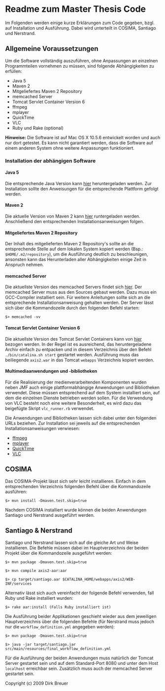 # Readme zum Master Thesis Code

Im Folgenden werden einige kurze Erklärungen zum Code gegeben, bzgl. auf
Installation und Ausführung. Dabei wird unterteilt in COSIMA, Santiago und
Nerstrand.

## Allgemeine Voraussetzungen
  
Um die Software vollständig auszuführen, ohne Anpassungen an einzelnen 
Programmteilen vornehmen zu müssen, sind folgende Abhängigkeiten zu erfüllen:
  
  * Java 5
  * Maven 2
  * Mitgeliefertes Maven 2 Repository
  * memcached Server
  * Tomcat Servlet Container Version 6
  * ffmpeg
  * mplayer
  * QuickTime
  * VLC
  * Ruby und Rake (optional)
  
**Hinweise:** Die Software ist auf Mac OS X 10.5.6 entwickelt worden und auch 
nur dort getestet. Es kann nicht garantiert werden, dass die Software auf 
einem anderen System ohne weitere Anpassungen funktioniert.

### Installation der abhängigen Software

#### Java 5

Die entsprechende Java Version kann
[hier](http://java.sun.com/javase/downloads/index_jdk5.jsp "hier")
heruntergeladen werden. Zur Installation sollte den Anweisungen für die
entsprechende Plattform gefolgt werden.

#### Maven 2

Die aktuelle Version von Maven 2 kann
[hier](http://maven.apache.org/download.html "hier") runtergeladen werden.
Anschließend den entsprechenden Installationsanweisungen folgen.

#### Mitgeliefertes Maven 2 Repository

Der Inhalt des mitgelieferten Maven 2 Repository's sollte an die entsprechende
Stelle auf dem lokalen System kopiert werden (Bsp.:
<code>$HOME/.m2/repository</code>), um die Ausführung deutlich zu
beschleunigen, ansonsten kann das Herunterladen aller Abhängigkeiten einige
Zeit in Anspruch nehmen.

#### memcached Server

Die aktuellste Version des memcached Servers findet sich
[hier](http://www.danga.com/memcached/download.bml "hier"). Der memcached
Server muss aus den Sources gebaut werden. Dazu muss ein GCC-Compiler
installiert sein. Für weitere Anleitungen sollte sich an die entsprechende
Installationsanweisung gehalten werden. Der Server lässt sich über die Kommandozeile durch den folgenden Befehl starten:

    $> memcached -vv

#### Tomcat Servlet Container Version 6

Die aktuellste Version des Tomcat Servlet Containers kann von
[hier](http://tomcat.apache.org/download-60.cgi "hier") bezogen werden. In der
Regel ist es ausreichend, das heruntergeladene Archiv einfach zu entpacken und
in diesem Verzeichnis über den Befehl <code>./bin/catalina.sh start</code>
gestartet werden. Ausführung muss das beiliegende <code>axis2.war</code> in
das Tomcat <code>webapps</code> Verzeichnis kopiert werden.

#### Multimediaanwendungen und -bibliotheken

Für die Realisierung der medienverarbeitenden Komponenten wurden neben JMF
auch einige plattformabhängige Anwendungen und Bibliotheken verwendet. Diese
müssen entsprechend auf dem System installiert sein, auf dem die einzelnen
Dienste betrieben werden sollen. Für die Verwendung von VLC besteht noch eine 
weitere Besonderheit, es wird dazu das beigefügte Skript 
<code>vlc_runner.rb</code> verwendet.

Die Anwendungen und Bibliotheken lassen sich dabei unter den folgenden URLs 
beziehen. Zur Installation sei jeweils auf die entsprechenden 
Installationsanweisungen verwiesen:

  * [ffmpeg](http://ffmpeg.org/download.html "ffmpeg")
  * [mplayer](http://www.mplayerhq.hu/design7/dload.html "mplayer")
  * [QuickTime](http://www.apple.com/quicktime/download/ "QuickTime")
  * [VLC](http://www.videolan.org/vlc/ "VLC")

## COSIMA

Das COSIMA-Projekt lässt sich sehr leicht installieren. Einfach in dem 
entsprechenden Verzeichnis folgenden Befehl über die Kommandozeile ausführen:

    $> mvn install -Dmaven.test.skip=true
    
Nachdem COSIMA installiert wurde können die beiden Anwendungen Santiago und 
Nerstrand ausgeführt werden.

## Santiago & Nerstrand

Santiago und Nerstrand lassen sich auf die gleiche Art und Weise installieren.
Die Befehle müssen dabei im Hauptverzeichnis der beiden Projekt über die
Kommandozeile ausgeführt werden:

    $> mvn package -Dmaven.test.skip=true

    $> mvn compile axis2-aar:aar
  
    $> cp target/santiago.aar $CATALINA_HOME/webapps/axis2/WEB-INF/services
  
Alternativ lässt sich auch vereinfacht der folgende Befehl verwenden, fall 
Ruby und Rake installiert wurden:
  
    $> rake aar:install (Falls Ruby installiert ist)
  
Die Ausführung beider Applikationen geschieht wieder aus dem jeweiligen 
Hauptverzeichnis über die folgenden Befehle (für  Nerstrand muss jedoch nur 
die <code>workflow_definition.yml</code> angegeben werden):

    $> mvn package -Dmaven.test.skip=true

    $> java -jar target/santiago.jar src/main/resources/final_workflow_definition.yml  

Für die Ausführung der beiden Anwendungen muss natürlich der Tomcat Server gestartet sein und auf dem Standard-Port 8080 und unter dem Host <code>localhost</code> erreichbar sein. Zusätzlich muss auch der memcached Server gestartet sein.




Copyright (c) 2009 Dirk Breuer